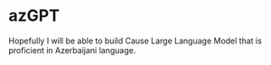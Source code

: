 # azGPT
Hopefully I will be able to build Cause Large Language Model that is proficient in Azerbaijani language.
